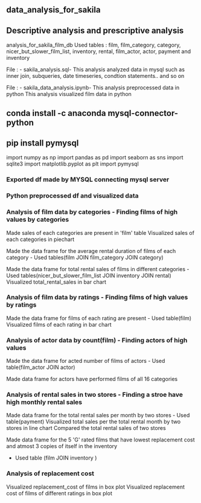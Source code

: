 ## data_analysis_for_sakila
## Descriptive analysis and prescriptive analysis

analysis_for_sakila_film_db
Used tables : film, film_category, category, nicer_but_slower_film_list, inventory, rental, film_actor, actor, payment and inventory

File : - sakila_analysis.sql-
This analysis analyzed data in mysql such as inner join, subqueries, date timeseries, condtion statements..
and so on

File : - sakila_data_analysis.ipynb-
This analysis preprocessed data in python
This analysis visualized film data in python

## conda install -c anaconda mysql-connector-python
## pip install pymysql

import numpy as np
import pandas as pd
import seaborn as sns
import sqlite3
import matplotlib.pyplot as plt
import pymysql


### Exported df made by MYSQL connecting mysql server
### Python preprocessed df and visualized data


### Analysis of film data by categories - Finding films of high values by categories
Made sales of each categories are present in 'film' table
Visualized sales of each categories in piechart

Made the data frame for the average rental duration of films of each category  - Used tables(film JOIN film_category JOIN category)

Made the data frame for total rental sales of films in different categories  - Used tables(nicer_but_slower_film_list JOIN inventory JOIN rental)
Visualized total_rental_sales in bar chart

### Analysis of film data by ratings - Finding films of high values by ratings
Made the data frame for films of each rating are present  - Used table(film)
Visualized films of each rating in bar chart

### Analysis of actor data by count(film) - Finding actors of high values
Made the data frame for acted number of films of actors - Used table(film_actor JOIN actor)

Made data frame for actors have performed films of all 16 categories

### Analysis of rental sales in two stores - Finding a stroe have high monthly rental sales
Made data frame for the total rental sales per month by two stores  - Used table(payment)
Visualized total sales per the total rental month by two stores in line chart
Compared the total rental sales of two stores

Made data frame for the 5 'G' rated films that have lowest replacement cost and atmost 3 copies of itself in the inventory
 - Used table (film JOIN inventory )

### Analysis of replacement cost
Visualized replacement_cost of films in box plot
Visualized replacement cost of films of different ratings in box plot



